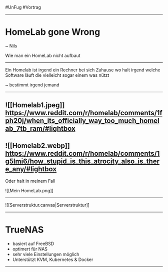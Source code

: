 #UnFug #Vortrag 

---
# HomeLab gone Wrong

~ Nils

Wie man ein HomeLab nicht aufbaut

---

Ein Homelab ist irgend ein Rechner bei sich Zuhause wo halt irgend welche Software läuft die vielleicht sogar einem was nützt

~ bestimmt irgend jemand

---

![[Homelab1.jpeg]]
https://www.reddit.com/r/homelab/comments/1fph20j/when_its_officially_way_too_much_homelab_7tb_ram/#lightbox
---
![[Homelab2.webp]]
https://www.reddit.com/r/homelab/comments/1g5lmi6/how_stupid_is_this_atrocity_also_is_there_any/#lightbox
---
Oder halt in meinem Fall

![[Mein HomeLab.png]]

---

![[Serverstruktur.canvas|Serverstruktur]]

---
# TrueNAS
- basiert auf FreeBSD
- optimert für NAS
- sehr viele Einstellungen möglich
- Unterstützt KVM, Kubernetes & Docker

---

